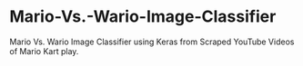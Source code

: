 # Mario-Vs.-Wario-Image-Classifier
Mario Vs. Wario Image Classifier using Keras from Scraped YouTube Videos of Mario Kart play.
